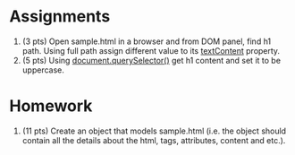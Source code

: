 Assignments
===========
1. (3 pts) Open sample.html in a browser and from DOM panel, find h1 path. Using full path assign different value to its [textContent](https://developer.mozilla.org/en-US/docs/Web/API/Node/textContent) property.
2. (5 pts) Using [document.querySelector()](https://developer.mozilla.org/en-US/docs/Web/API/Document/querySelector) get h1 content and set it to be uppercase. 

Homework
========
1. (11 pts) Create an object that models sample.html (i.e. the object should contain all the details about the html, tags, attributes, content and etc.).

